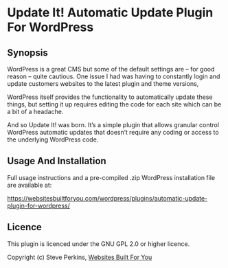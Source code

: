 # Update It! Automatic Update Plugin For WordPress

## Synopsis
WordPress is a great CMS but some of the default settings are – for good reason – quite cautious. One issue I had was having to constantly login and update customers websites to the latest plugin and theme versions,

WordPress itself provides the functionality to automatically update these things, but setting it up requires editing the code for each site which can be a bit of a headache.

And so Update It! was born. It’s a simple plugin that allows granular control WordPress automatic updates that doesn’t require any coding or access to the underlying WordPress code.

## Usage And Installation
Full usage instructions and a pre-compiled .zip WordPress installation file are available at:

https://websitesbuiltforyou.com/wordpress/plugins/automatic-update-plugin-for-wordpress/

## Licence
This plugin is licenced under the GNU GPL 2.0 or higher licence.

Copyright (c) Steve Perkins, [Websites Built For You](https://websitesbuiltforyou.com)


